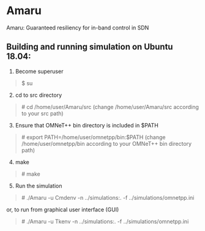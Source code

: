 # Amaru
Amaru: Guaranteed resiliency for in-band control in SDN

## Building and running simulation on Ubuntu 18.04:

1. Become superuser

> $ su

2. cd to src directory

> \# cd /home/user/Amaru/src (change /home/user/Amaru/src according to your src path)

3. Ensure that OMNeT++ bin directory is included in $PATH

> \# export PATH=/home/user/omnetpp/bin:$PATH (change /home/user/omnetpp/bin according to your OMNeT++ bin directory path)

4. make

> \# make

5. Run the simulation

> \# ./Amaru -u Cmdenv -n ../simulations:. -f ../simulations/omnetpp.ini

or, to run from graphical user interface (GUI)

> \# ./Amaru -u Tkenv -n ../simulations:. -f ../simulations/omnetpp.ini
